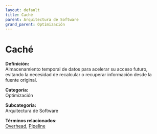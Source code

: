 ```yaml
---
layout: default
title: Caché
parent: Arquitectura de Software
grand_parent: Optimización
---
```


# Caché

**Definición:**  
Almacenamiento temporal de datos para acelerar su acceso futuro, evitando la necesidad de recalcular o recuperar información desde la fuente original.

**Categoría:**  
Optimización  

**Subcategoría:**  
Arquitectura de Software

**Términos relacionados:**  
[Overhead](https://maleniski.github.io/diccionario-angl-tec-mx/docs/optimización/arquitectura-de-software/overhead.html), [Pipeline](https://maleniski.github.io/diccionario-angl-tec-mx/docs/optimización/arquitectura-de-software/pipeline.html)
